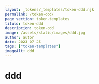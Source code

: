 ```yaml
---
layout: _tokens/_templates/token-ddd.njk
permalink: /token-ddd/
page_section: token-templates
titulo: token-ddd
descripcion: token-ddd
image: /assets/static/images/ddd.jpg
author: autor
date: 2023-07-25 
tags: ["token-templates"]
imageAlt: ddd
---
```

# ddd

